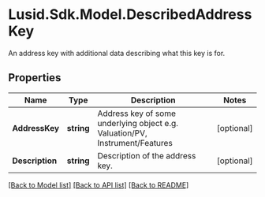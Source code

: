 # Lusid.Sdk.Model.DescribedAddressKey
An address key with additional data describing what this key is for.

## Properties

Name | Type | Description | Notes
------------ | ------------- | ------------- | -------------
**AddressKey** | **string** | Address key of some underlying object e.g. Valuation/PV, Instrument/Features | [optional] 
**Description** | **string** | Description of the address key. | [optional] 

[[Back to Model list]](../README.md#documentation-for-models) [[Back to API list]](../README.md#documentation-for-api-endpoints) [[Back to README]](../README.md)

